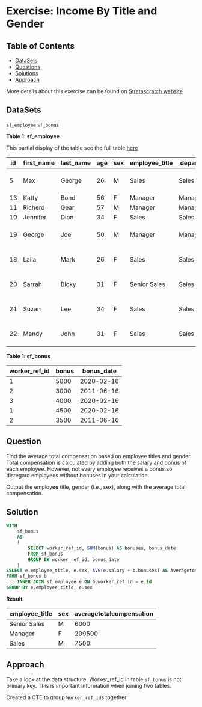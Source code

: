 # Exercise: Income By Title and Gender 

## Table of Contents

- [DataSets](https://github.com/mukaruernest/StratascratchExercises/tree/master/Bikes%20Last%20Used#dataset)
- [Questions](https://github.com/mukaruernest/StratascratchExercises/tree/master/Bikes%20Last%20Used#question)
- [Solutions](https://github.com/mukaruernest/StratascratchExercises/tree/master/Bikes%20Last%20Used#solution)
- [Approach]()


More details about this exercise can be found on [Stratascratch website](https://platform.stratascratch.com/coding-question?id=10077&python=)

## DataSets

`sf_employee`
`sf_bonus`

**Table 1: sf_employee**

This partial display of the table see the full table [here](https://platform.stratascratch.com/coding-question/output-preview)

<html><body>
<!--StartFragment-->

id | first_name | last_name | age | sex | employee_title | department | salary | target | email | city | address | manager_id
-- | -- | -- | -- | -- | -- | -- | -- | -- | -- | -- | -- | --
5 | Max | George | 26 | M | Sales | Sales | 1300 | 200 | Max@company.com | California | 2638 Richards Avenue | 1
13 | Katty | Bond | 56 | F | Manager | Management | 150000 | 0 | Katty@company.com | Arizona |   | 1
11 | Richerd | Gear | 57 | M | Manager | Management | 250000 | 0 | Richerd@company.com | Alabama |   | 1
10 | Jennifer | Dion | 34 | F | Sales | Sales | 1000 | 200 | Jennifer@company.com | Alabama |   | 13
19 | George | Joe | 50 | M | Manager | Management | 100000 | 0 | George@company.com | Florida | 1003 Wyatt Street | 1
18 | Laila | Mark | 26 | F | Sales | Sales | 1000 | 200 | Laila@company.com | Florida | 3655 Spirit Drive | 11
20 | Sarrah | Bicky | 31 | F | Senior Sales | Sales | 2000 | 200 | Sarrah@company.com | Florida | 1176 Tyler Avenue | 19
21 | Suzan | Lee | 34 | F | Sales | Sales | 1300 | 200 | Suzan@company.com | Florida | 1275 Monroe Avenue | 19
22 | Mandy | John | 31 | F | Sales | Sales | 1300 | 200 | Mandy@company.com | Florida | 2510 Maryland Avenue | 19

<!--EndFragment-->
</body>
</html>

**Table 1: sf_bonus**

<html><body>
<!--StartFragment-->

worker_ref_id | bonus | bonus_date
-- | -- | --
1 | 5000 | 2020-02-16
2 | 3000 | 2011-06-16
3 | 4000 | 2020-02-16
1 | 4500 | 2020-02-16
2 | 3500 | 2011-06-16

<!--EndFragment-->
</body>
</html>

## Question 

Find the average total compensation based on employee titles and gender. Total compensation is calculated by adding both the salary and bonus of each employee. However, not every employee receives a bonus so disregard employees without bonuses in your calculation. 

Output the employee title, gender (i.e., sex), along with the average total compensation.

## Solution

``` SQL
WITH
    sf_bonus
    AS
    (
        SELECT worker_ref_id, SUM(bonus) AS bonuses, bonus_date
        FROM sf_bonus
        GROUP BY worker_ref_id, bonus_date
    )
SELECT e.employee_title, e.sex, AVG(e.salary + b.bonuses) AS Averagetotalcompensation
FROM sf_bonus b
    INNER JOIN sf_employee e ON b.worker_ref_id = e.id
GROUP BY e.employee_title, e.sex
```

**Result**

<html><body>
<!--StartFragment-->

employee_title | sex | averagetotalcompensation
-- | -- | --
Senior Sales | M | 6000
Manager | F | 209500
Sales | M | 7500

<!--EndFragment-->
</body>
</html>

## Approach

Take a look at the data structure. Worker_ref_id in table `sf_bonus` is not primary key. This is important information when joining two tables.

Created a CTE to group `Worker_ref_id`s together
